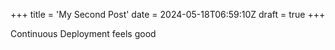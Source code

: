 +++
title = 'My Second Post'
date = 2024-05-18T06:59:10Z
draft = true
+++

Continuous Deployment feels good